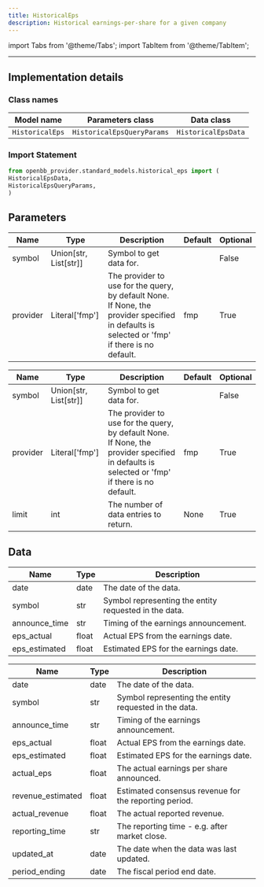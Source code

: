 ```yaml
---
title: HistoricalEps
description: Historical earnings-per-share for a given company
---
```


<!-- markdownlint-disable MD012 MD031 MD033 -->

import Tabs from '@theme/Tabs';
import TabItem from '@theme/TabItem';

---

## Implementation details

### Class names

| Model name | Parameters class | Data class |
| ---------- | ---------------- | ---------- |
| `HistoricalEps` | `HistoricalEpsQueryParams` | `HistoricalEpsData` |

### Import Statement

```python
from openbb_provider.standard_models.historical_eps import (
HistoricalEpsData,
HistoricalEpsQueryParams,
)
```

## Parameters

<Tabs>
<TabItem value="standard" label="Standard">

| Name | Type | Description | Default | Optional |
| ---- | ---- | ----------- | ------- | -------- |
| symbol | Union[str, List[str]] | Symbol to get data for. |  | False |
| provider | Literal['fmp'] | The provider to use for the query, by default None. If None, the provider specified in defaults is selected or 'fmp' if there is no default. | fmp | True |
</TabItem>

<TabItem value='fmp' label='fmp'>

| Name | Type | Description | Default | Optional |
| ---- | ---- | ----------- | ------- | -------- |
| symbol | Union[str, List[str]] | Symbol to get data for. |  | False |
| provider | Literal['fmp'] | The provider to use for the query, by default None. If None, the provider specified in defaults is selected or 'fmp' if there is no default. | fmp | True |
| limit | int | The number of data entries to return. | None | True |
</TabItem>

</Tabs>

## Data

<Tabs>
<TabItem value="standard" label="Standard">

| Name | Type | Description |
| ---- | ---- | ----------- |
| date | date | The date of the data. |
| symbol | str | Symbol representing the entity requested in the data. |
| announce_time | str | Timing of the earnings announcement. |
| eps_actual | float | Actual EPS from the earnings date. |
| eps_estimated | float | Estimated EPS for the earnings date. |
</TabItem>

<TabItem value='fmp' label='fmp'>

| Name | Type | Description |
| ---- | ---- | ----------- |
| date | date | The date of the data. |
| symbol | str | Symbol representing the entity requested in the data. |
| announce_time | str | Timing of the earnings announcement. |
| eps_actual | float | Actual EPS from the earnings date. |
| eps_estimated | float | Estimated EPS for the earnings date. |
| actual_eps | float | The actual earnings per share announced. |
| revenue_estimated | float | Estimated consensus revenue for the reporting period. |
| actual_revenue | float | The actual reported revenue. |
| reporting_time | str | The reporting time - e.g. after market close. |
| updated_at | date | The date when the data was last updated. |
| period_ending | date | The fiscal period end date. |
</TabItem>

</Tabs>

